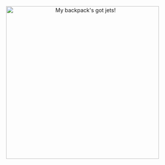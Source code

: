 <!-- markdownlint-disable no-inline-html -->
<p align="center">
    <img src="https://octodex.github.com/images/jetpacktocat.png" alt="My backpack's got jets!" width="400" />
</p>
<!-- markdownlint-enable no-inline-html -->
